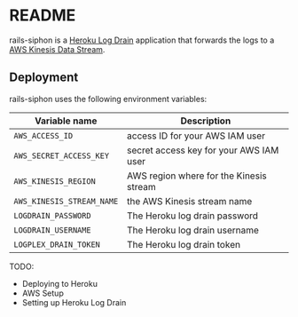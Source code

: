# README

rails-siphon is a [Heroku Log Drain](https://devcenter.heroku.com/articles/log-drains) application that forwards the logs to a [AWS Kinesis Data Stream](https://aws.amazon.com/kinesis/data-streams).

## Deployment

rails-siphon uses the following environment variables:

| Variable name | Description |
--- | ---
| `AWS_ACCESS_ID` | access ID for your AWS IAM user|
| `AWS_SECRET_ACCESS_KEY` | secret access key for your AWS IAM user |
| `AWS_KINESIS_REGION` | AWS region where for the Kinesis stream |
| `AWS_KINESIS_STREAM_NAME` | the AWS Kinesis stream name|
| `LOGDRAIN_PASSWORD` | The Heroku log drain password |
| `LOGDRAIN_USERNAME` | The Heroku log drain username |
| `LOGPLEX_DRAIN_TOKEN` | The Heroku log drain token |

TODO:

* Deploying to Heroku
* AWS Setup
* Setting up Heroku Log Drain